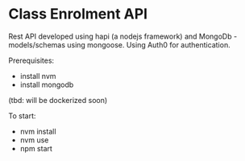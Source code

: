 # Class Enrolment API 

Rest API developed using hapi (a nodejs framework) and 
MongoDb - models/schemas using mongoose.
Using Auth0 for authentication.

Prerequisites:
-  install nvm
- install mongodb 

(tbd: will be dockerized soon)

To start:
- nvm install
- nvm use
- npm start






